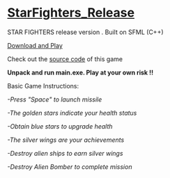 # [StarFighters_Release](https://github.com/abrarShariar/StarFighters_Release/archive/master.zip)
STAR FIGHTERS release version . Built on SFML (C++) 

[Download and Play](https://github.com/abrarShariar/StarFighters_Release/archive/master.zip)

Check out the [source code](https://github.com/abrarShariar/Star_Fighters) of this game

**Unpack and run main.exe. Play at your own risk !!**

Basic Game Instructions: 

*-Press "Space" to launch missile*

*-The golden stars indicate your health status*

*-Obtain blue stars to upgrade health*

*-The silver wings are your achievements*

*-Destroy alien ships to earn silver wings*

*-Destroy Alien Bomber to complete mission*
